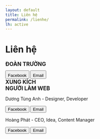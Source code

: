 ```yaml
---
layout: default
title: Liên hệ
permalink: /lienhe/
lh: active
---
```

<h1><b>Liên hệ</b></h1>
<big><b>ĐOÀN TRƯỜNG</b></big><br>
<button type="button" style="
    padding-top: 6px;
    margin-top: 10px;
" class="btn btn-info" onclick="location.href='https://www.facebook.com/Đoàn-Trường-THPT-Chuyên-Biên-Hòa-1318791134932333/';">
   <i class="fab fa-facebook-square"></i>
Facebook</button>
<button type="button" style="
    padding-top: 6px;
    margin-top: 10px;
" class="btn btn-info" onclick="location.href='mailto:hoaiduong281983@gmail.com';">
   <i class="fas fa-envelope"></i>
Email</button><br>
<big><b>XUNG KÍCH</b></big><br>
<big><b>NGƯỜI LÀM WEB</b></big><br>
<p>Dương Tùng Anh - Designer, Developer</p>
<button type="button" class="btn btn-info" onclick="location.href='https://www.facebook.com/tunnaduong/';">
   <i class="fab fa-facebook-square"></i>
Facebook</button>
<button type="button" class="btn btn-info" onclick="location.href='mailto:tunnaduong@gmail.com';">
   <i class="fas fa-envelope"></i>
Email</button>
<p>Hoàng Phát - CEO, Idea, Content Manager</p>
<button type="button" class="btn btn-info" onclick="location.href='https://https://www.facebook.com/hoang.phat.handsome';">
   <i class="fab fa-facebook-square"></i>
Facebook</button>
<button type="button" class="btn btn-info" onclick="location.href='mailto:hoangphata1k60@gmail.com';">
   <i class="fas fa-envelope"></i>
Email</button>